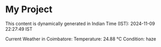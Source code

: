 # My Project

This content is dynamically generated in Indian Time (IST): 2024-11-09 22:27:49 IST


Current Weather in Coimbatore:
Temperature: 24.88 °C
Condition: haze
